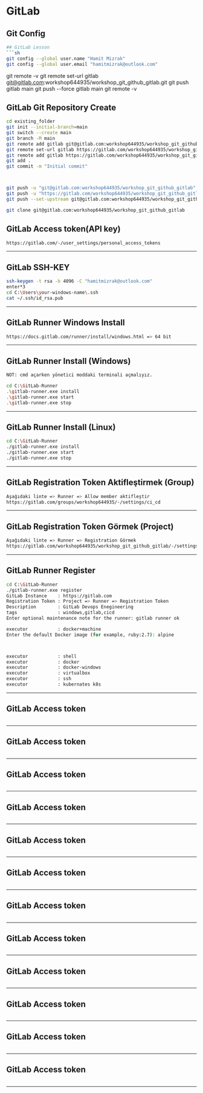 # GitLab
[]()
---

## Git Config
```sh
## GitLab Lesson
```sh
git config --global user.name "Hamit Mizrak"
git config --global user.email "hamitmizrak@outlook.com"
```

git remote -v
git remote set-url gitlab git@gitlab.com:workshop644935/workshop_git_github_gitlab.git
git push gitlab main
git push --force gitlab main
git remote -v



## GitLab Git Repository Create 
```sh
cd existing_folder
git init --initial-branch=main
git switch --create main
git branch -M main
git remote add gitlab git@gitlab.com:workshop644935/workshop_git_github_gitlab.git
git remote set-url gitlab https://gitlab.com/workshop644935/workshop_git_github_gitlab.git
git remote add gitlab https://gitlab.com/workshop644935/workshop_git_github_gitlab.git
git add .
git commit -m "Initial commit"



git push -u "git@gitlab.com:workshop644935/workshop_git_github_gitlab" main
git push -u "https://gitlab.com/workshop644935/workshop_git_github_gitlab.git" main
git push --set-upstream git@gitlab.com:workshop644935/workshop_git_github_gitlab main

git clone git@gitlab.com:workshop644935/workshop_git_github_gitlab

```

## GitLab Access token(API key) 
```sh
https://gitlab.com/-/user_settings/personal_access_tokens
```
---


## GitLab SSH-KEY
```sh
ssh-keygen -t rsa -b 4096 -C "hamitmizrak@outlook.com"
enter*3
cd C:\Users\your-windows-name\.ssh
cat ~/.ssh/id_rsa.pub

```
---


## GitLab Runner Windows Install
```sh
https://docs.gitlab.com/runner/install/windows.html => 64 bit

```
---


## GitLab Runner Install (Windows)
```sh
NOT: cmd açarken yönetici moddaki terminali açmalıyız.

cd C:\GitLab-Runner
.\gitlab-runner.exe install
.\gitlab-runner.exe start
.\gitlab-runner.exe stop
```
---

## GitLab Runner Install (Linux)
```sh
cd C:\GitLab-Runner
./gitlab-runner.exe install
./gitlab-runner.exe start
./gitlab-runner.exe stop
```
---


## GitLab Registration Token Aktifleştirmek (Group)
```sh
Aşağıdaki linte => Runner => Allow member aktifleştir
https://gitlab.com/groups/workshop644935/-/settings/ci_cd

```
---

## GitLab Registration Token Görmek (Project)
```sh
Aşağıdaki linte => Runner => Registration Görmek
https://gitlab.com/workshop644935/workshop_git_github_gitlab/-/settings/ci_cd
```
---



## GitLab Runner Register
```sh
cd C:\GitLab-Runner
./gitlab-runner.exe register
GitLab Instance    : https://gitlab.com
Registration Token : Project => Runner => Registration Token
Description        : GitLab Devops Enegineering
tags               : windows,gitlab,cicd
Enter optional maintenance note for the runner: gitlab runner ok

executor           : docker+machine
Enter the default Docker image (for example, ruby:2.7): alpine



executor           : shell
executor           : docker
executor           : docker-windows
executor           : virtualbox
executor           : ssh
executor           : kubernates k8s

```
---


## GitLab Access token
```sh

```
---
## GitLab Access token
```sh

```
---

## GitLab Access token
```sh

```
---

## GitLab Access token
```sh

```
---
## GitLab Access token
```sh

```
---

## GitLab Access token
```sh

```
---
## GitLab Access token
```sh

```
---

## GitLab Access token
```sh

```
---

## GitLab Access token
```sh

```
---
## GitLab Access token
```sh

```
---

## GitLab Access token
```sh

```
---
## GitLab Access token
```sh

```
---






